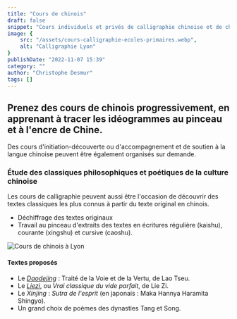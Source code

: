 ```yaml
---
title: "Cours de chinois"
draft: false
snippet: "Cours individuels et privés de calligraphie chinoise et de chinois."
image: {
    src: "/assets/cours-calligraphie-ecoles-primaires.webp",
    alt: "Calligraphie Lyon"
}
publishDate: "2022-11-07 15:39"
category: ""
author: "Christophe Desmur"
tags: []
---
```



## Prenez des **cours de chinois** progressivement, en apprenant à tracer les idéogrammes au pinceau et à l'encre de Chine.

Des cours d'initiation-découverte ou d'accompagnement et de soutien à la langue chinoise peuvent être également organisés sur demande.

### Étude des classiques philosophiques et poétiques de la culture chinoise

Les cours de calligraphie peuvent aussi être l'occasion de découvrir des textes classiques les plus connus à partir du texte original en chinois.

- Déchiffrage des textes originaux
- Travail au pinceau d'extraits des textes en écritures régulière (kaishu), courante (xingshu) et cursive (caoshu).

![Cours de chinois à Lyon](/assets/cours-de-chinois.jpeg)

#### Textes proposés

- Le _[Daodejing](https://fr.wikipedia.org/wiki/Tao_T%C3%B6_King)_ : Traité de la Voie et de la Vertu, de Lao Tseu.
- Le _[Liezi](https://fr.wikipedia.org/wiki/Lie_Zi)_, ou _Vrai classique du vide parfait_, de Lie Zi.
- Le _Xinjing_ : _Sutra de l'esprit_ (en japonais : Maka Hannya Haramita Shingyo).
- Un grand choix de poèmes des dynasties Tang et Song.
